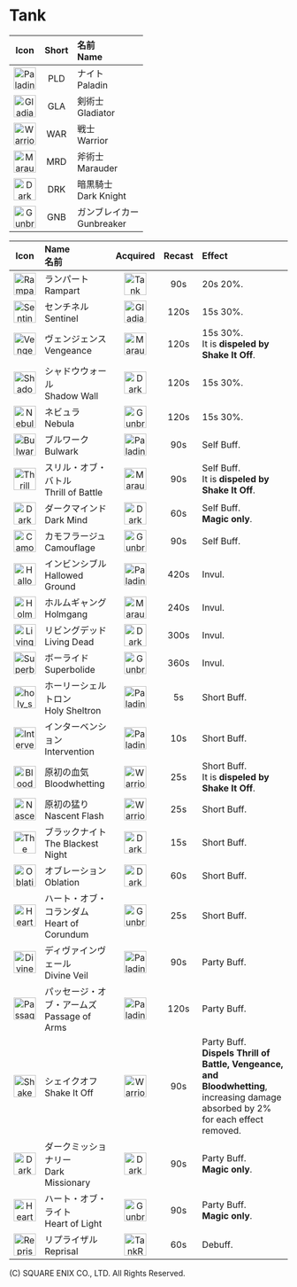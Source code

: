 # Tank

<style>
    td img {
        width: 40px;
    }
</style>

| Icon | Short | 名前<br>Name
| :--: | :---: | :-----------
| ![Paladin](Paladin.png) | PLD | ナイト<br>Paladin
| ![Gladiator](Gladiator.png) | GLA | 剣術士<br>Gladiator
| ![Warrior](Warrior.png) | WAR | 戦士<br>Warrior
| ![Marauder](Marauder.png) | MRD | 斧術士<br>Marauder
| ![Dark Knight](DarkKnight.png) | DRK | 暗黒騎士<br>Dark Knight
| ![Gunbreaker](Gunbreaker.png) | GNB | ガンブレイカー<br>Gunbreaker

| Icon | Name<br>名前 | Acquired | Recast | Effect
| :--: | :----------- | :------: | :----: | :-----
| ![Rampart](rampart.png) | ランパート<br>Rampart | ![Tank Role](TankRole.png) | 90s | 20s 20%.
| ![Sentinel](sentinel.png) | センチネル<br>Sentinel | ![Gladiator](Gladiator.png) | 120s | 15s 30%.
| ![Vengeance](vengeance.png) | ヴェンジェンス<br>Vengeance | ![Marauder](Marauder.png) | 120s | 15s 30%.<br>It is **dispeled by Shake It Off**.
| ![Shadow Wall](shadow_wall.png) | シャドウウォール<br>Shadow Wall | ![Dark Knight](DarkKnight.png) | 120s | 15s 30%.
| ![Nebula](nebula.png) | ネビュラ<br>Nebula | ![Gunbreaker](Gunbreaker.png) | 120s | 15s 30%.
| ![Bulwark](bulwark.png) | ブルワーク<br>Bulwark | ![Paladin](Paladin.png) | 90s | Self Buff.
| ![Thrill of Battle](thrill_of_battle.png) | スリル・オブ・バトル<br>Thrill of Battle | ![Marauder](Marauder.png) | 90s | Self Buff.<br>It is **dispeled by Shake It Off**.
| ![Dark Mind](dark_mind.png) | ダークマインド<br>Dark Mind | ![Dark Knight](DarkKnight.png) | 60s | Self Buff.<br>**Magic only**.
| ![Camouflage](camouflage.png) | カモフラージュ<br>Camouflage | ![Gunbreaker](Gunbreaker.png) | 90s | Self Buff.
| ![Hallowed Ground](hallowed_ground.png) | インビンシブル<br>Hallowed Ground | ![Paladin](Paladin.png) | 420s | Invul.
| ![Holmgang](holmgang.png) | ホルムギャング<br>Holmgang | ![Marauder](Marauder.png) | 240s | Invul.
| ![Living Dead](living_dead.png) | リビングデッド<br>Living Dead | ![Dark Knight](DarkKnight.png) | 300s | Invul.
| ![Superbolide](superbolide.png) | ボーライド<br>Superbolide | ![Gunbreaker](Gunbreaker.png) | 360s | Invul.
| ![holy_sheltron.png](holy_sheltron.png) | ホーリーシェルトロン<br>Holy Sheltron | ![Paladin](Paladin.png) | 5s | Short Buff.
| ![Intervention](intervention.png) | インターベンション<br>Intervention | ![Paladin](Paladin.png) | 10s | Short Buff.
| ![Bloodwhetting](bloodwhetting.png) | 原初の血気<br>Bloodwhetting | ![Warrior](Warrior.png) | 25s | Short Buff.<br>It is **dispeled by Shake It Off**.
| ![Nascent Flash](nascent_flash.png) | 原初の猛り<br>Nascent Flash | ![Warrior](Warrior.png) | 25s | Short Buff.
| ![The Blackest Night](the_blackest_night.png) | ブラックナイト<br>The Blackest Night | ![Dark Knight](DarkKnight.png) | 15s | Short Buff.
| ![Oblation](oblation.png) | オブレーション<br>Oblation | ![Dark Knight](DarkKnight.png) | 60s | Short Buff.
| ![Heart of Corundum](heart_of_corundum.png) | ハート・オブ・コランダム<br>Heart of Corundum | ![Gunbreaker](Gunbreaker.png) | 25s | Short Buff.
| ![Divine Veil](divine_veil.png) | ディヴァインヴェール<br>Divine Veil | ![Paladin](Paladin.png) | 90s | Party Buff.
| ![Passage of Arms](passage_of_arms.png) | パッセージ・オブ・アームズ<br>Passage of Arms | ![Paladin](Paladin.png) | 120s | Party Buff.
| ![Shake It Off](shake_it_off.png) | シェイクオフ<br>Shake It Off | ![Warrior](Warrior.png) | 90s | Party Buff.<br>**Dispels Thrill of Battle, Vengeance, and Bloodwhetting**, increasing damage absorbed by 2% for each effect removed. 
| ![Dark Missionary](dark_missionary.png) | ダークミッショナリー<br>Dark Missionary | ![Dark Knight](DarkKnight.png) | 90s | Party Buff.<br>**Magic only**.
| ![Heart of Light](heart_of_light.png) | ハート・オブ・ライト<br>Heart of Light | ![Gunbreaker](Gunbreaker.png) | 90s | Party Buff.<br>**Magic only**.
| ![Reprisal](reprisal.png) | リプライザル<br>Reprisal | ![TankRole](TankRole.png) | 60s | Debuff.

(C) SQUARE ENIX CO., LTD. All Rights Reserved.
